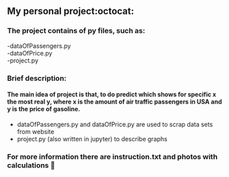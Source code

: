 ## My personal project:octocat: 
### The project contains of py files, such as:  

-dataOfPassengers.py  
-dataOfPrice.py  
-project.py  
### Brief description:  
#### The main idea of project is that, to do predict which shows for specific x the most real y, where x is the amount of air traffic passengers in USA and y is the price of gasoline.  
* dataOfPassengers.py and dataOfPrice.py are used to scrap data sets from website
* project.py (also written in jupyter) to describe graphs  
### For more information there are instruction.txt and photos with calculations :eyes:
